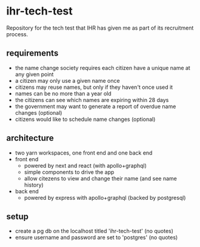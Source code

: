# ihr-tech-test
Repository for the tech test that IHR has given me as part of its recruitment process.

## requirements
- the name change society requires each citizen have a unique name at any given point
- a citizen may only use a given name once
- citizens may reuse names, but only if they haven't once used it
- names can be no more than a year old
- the citizens can see which names are expiring within 28 days
- the government may want to generate a report of overdue name changes (optional)
- citizens would like to schedule name changes (optional)

## architecture
- two yarn workspaces, one front end and one back end
- front end
    - powered by next and react (with apollo+graphql)
    - simple components to drive the app
    - allow citezens to view and change their name (and see name history)
- back end
    - powered by express with apollo+graphql (backed by postgresql)

## setup
- create a pg db on the localhost titled 'ihr-tech-test' (no quotes)
- ensure username and password are set to 'postgres' (no quotes)